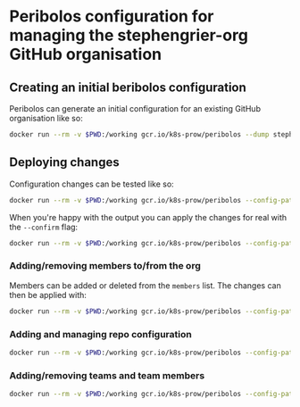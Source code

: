 # Peribolos configuration for managing the stephengrier-org GitHub organisation

## Creating an initial beribolos configuration

Peribolos can generate an initial configuration for an existing GitHub
organisation like so:

```bash
docker run --rm -v $PWD:/working gcr.io/k8s-prow/peribolos --dump stephengrier-org --dump-full --github-token-path /working/.access-token | tee ./config.yaml
```

## Deploying changes

Configuration changes can be tested like so:

```bash
docker run --rm -v $PWD:/working gcr.io/k8s-prow/peribolos --config-path /working/config.yaml --github-token-path /working/.access-token --fix-org
```

When you're happy with the output you can apply the changes for real with the
`--confirm` flag:

```bash
docker run --rm -v $PWD:/working gcr.io/k8s-prow/peribolos --config-path /working/config.yaml --github-token-path /working/.access-token --fix-org --confirm
```

### Adding/removing members to/from the org

Members can be added or deleted from the `members` list. The changes can then be
applied with:

```bash
docker run --rm -v $PWD:/working gcr.io/k8s-prow/peribolos --config-path /working/config.yaml --github-token-path /working/.access-token --fix-org-members --confirm
```

### Adding and managing repo configuration

```bash
docker run --rm -v $PWD:/working gcr.io/k8s-prow/peribolos --config-path /working/config.yaml --github-token-path /working/.access-token --fix-repos --fix-team-repos --confirm
```

### Adding/removing teams and team members

```bash
docker run --rm -v $PWD:/working gcr.io/k8s-prow/peribolos --config-path /working/config.yaml --github-token-path /working/.access-token --fix-teams --fix-team-members --confirm
```
